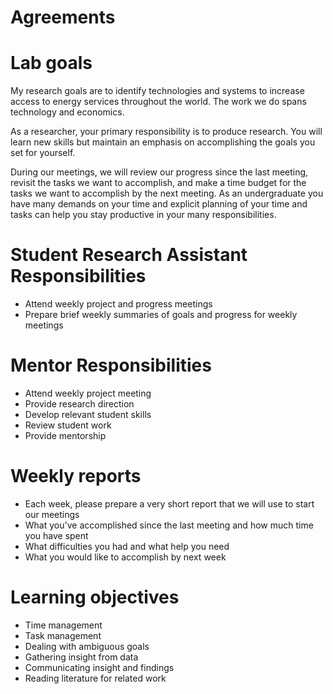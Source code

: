 # Agreements


# Lab goals
My research goals are to identify technologies and systems to increase
access to energy services throughout the world.  The work we do spans
technology and economics.

As a researcher, your primary responsibility is to produce research.
You will learn new skills but maintain an emphasis on accomplishing the
goals you set for yourself.

During our meetings, we will review our progress since the last meeting,
revisit the tasks we want to accomplish, and make a time budget for the
tasks we want to accomplish by the next meeting.  As an undergraduate
you have many demands on your time and explicit planning of your time
and tasks can help you stay productive in your many responsibilities.

# Student Research Assistant Responsibilities
- Attend weekly project and progress meetings
- Prepare brief weekly summaries of goals and progress for weekly
  meetings

# Mentor Responsibilities
- Attend weekly project meeting
- Provide research direction
- Develop relevant student skills
- Review student work
- Provide mentorship

# Weekly reports
- Each week, please prepare a very short report that we will use to
  start our meetings
- What you've accomplished since the last meeting and
  how much time you have spent
- What difficulties you had and what help you need
- What you would like to accomplish by next week

# Learning objectives
- Time management
- Task management
- Dealing with ambiguous goals
- Gathering insight from data
- Communicating insight and findings
- Reading literature for related work


